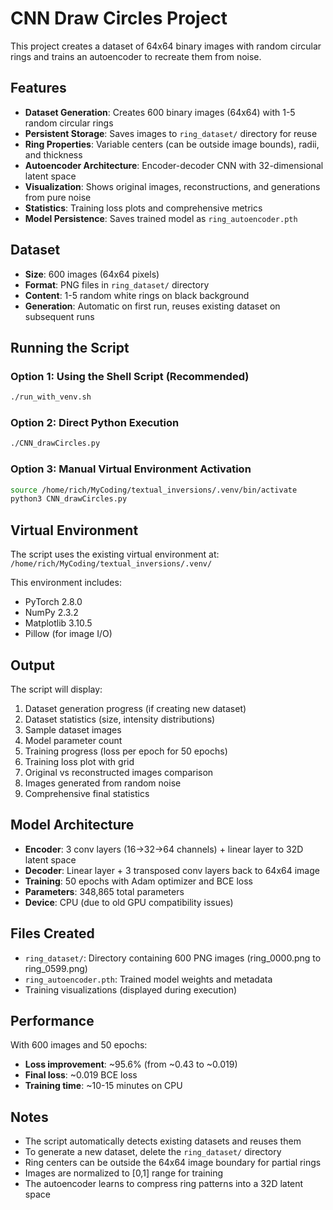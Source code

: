 # CNN Draw Circles Project

This project creates a dataset of 64x64 binary images with random circular rings and trains an autoencoder to recreate them from noise.

## Features

- **Dataset Generation**: Creates 600 binary images (64x64) with 1-5 random circular rings
- **Persistent Storage**: Saves images to `ring_dataset/` directory for reuse
- **Ring Properties**: Variable centers (can be outside image bounds), radii, and thickness
- **Autoencoder Architecture**: Encoder-decoder CNN with 32-dimensional latent space
- **Visualization**: Shows original images, reconstructions, and generations from pure noise
- **Statistics**: Training loss plots and comprehensive metrics
- **Model Persistence**: Saves trained model as `ring_autoencoder.pth`

## Dataset

- **Size**: 600 images (64x64 pixels)
- **Format**: PNG files in `ring_dataset/` directory
- **Content**: 1-5 random white rings on black background
- **Generation**: Automatic on first run, reuses existing dataset on subsequent runs

## Running the Script

### Option 1: Using the Shell Script (Recommended)
```bash
./run_with_venv.sh
```

### Option 2: Direct Python Execution
```bash
./CNN_drawCircles.py
```

### Option 3: Manual Virtual Environment Activation
```bash
source /home/rich/MyCoding/textual_inversions/.venv/bin/activate
python3 CNN_drawCircles.py
```

## Virtual Environment

The script uses the existing virtual environment at:
`/home/rich/MyCoding/textual_inversions/.venv/`

This environment includes:
- PyTorch 2.8.0
- NumPy 2.3.2  
- Matplotlib 3.10.5
- Pillow (for image I/O)

## Output

The script will display:
1. Dataset generation progress (if creating new dataset)
2. Dataset statistics (size, intensity distributions)
3. Sample dataset images
4. Model parameter count
5. Training progress (loss per epoch for 50 epochs)
6. Training loss plot with grid
7. Original vs reconstructed images comparison
8. Images generated from random noise
9. Comprehensive final statistics

## Model Architecture

- **Encoder**: 3 conv layers (16→32→64 channels) + linear layer to 32D latent space
- **Decoder**: Linear layer + 3 transposed conv layers back to 64x64 image
- **Training**: 50 epochs with Adam optimizer and BCE loss
- **Parameters**: 348,865 total parameters
- **Device**: CPU (due to old GPU compatibility issues)

## Files Created

- `ring_dataset/`: Directory containing 600 PNG images (ring_0000.png to ring_0599.png)
- `ring_autoencoder.pth`: Trained model weights and metadata
- Training visualizations (displayed during execution)

## Performance

With 600 images and 50 epochs:
- **Loss improvement**: ~95.6% (from ~0.43 to ~0.019)
- **Final loss**: ~0.019 BCE loss
- **Training time**: ~10-15 minutes on CPU

## Notes

- The script automatically detects existing datasets and reuses them
- To generate a new dataset, delete the `ring_dataset/` directory
- Ring centers can be outside the 64x64 image boundary for partial rings
- Images are normalized to [0,1] range for training
- The autoencoder learns to compress ring patterns into a 32D latent space
